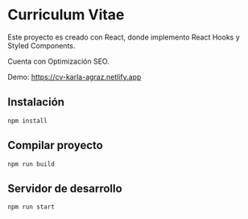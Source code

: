 # Curriculum Vitae

Este proyecto es creado con React, donde implemento React Hooks y Styled Components.

Cuenta con Optimización SEO.

Demo:
https://cv-karla-agraz.netlify.app

## Instalación
```
npm install
```

## Compilar proyecto
```
npm run build
```

## Servidor de desarrollo
```
npm run start
```
